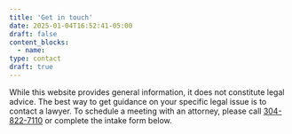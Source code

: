 ```yaml
---
title: 'Get in touch'
date: 2025-01-04T16:52:41-05:00
draft: false
content_blocks:
  - name: 
type: contact
draft: true
---
```


While this website provides general information, it does not constitute legal advice. The best way to get guidance on your specific legal issue is to contact a lawyer. To schedule a meeting with an attorney, please call [304-822-7110](tel:3048227110) or complete the intake form below.